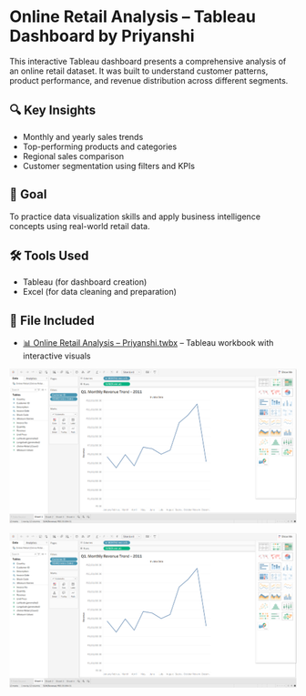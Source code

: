 # Online Retail Analysis – Tableau Dashboard by Priyanshi

This interactive Tableau dashboard presents a comprehensive analysis of an online retail dataset. It was built to understand customer patterns, product performance, and revenue distribution across different segments.

## 🔍 Key Insights
- Monthly and yearly sales trends
- Top-performing products and categories
- Regional sales comparison
- Customer segmentation using filters and KPIs

## 🎯 Goal
To practice data visualization skills and apply business intelligence concepts using real-world retail data.

## 🛠 Tools Used
- Tableau (for dashboard creation)
- Excel (for data cleaning and preparation)

## 📁 File Included
- [📊 Online Retail Analysis – Priyanshi.twbx](Online%20Retail%20Analysis%20–%20Priyanshi.twbx) – Tableau workbook with interactive visuals

![Dashboard Preview](dashboard-preview.png)
<p align="center">
  <img src="dashboard-preview.png" alt="Dashboard Preview" width="700"/>
</p>


